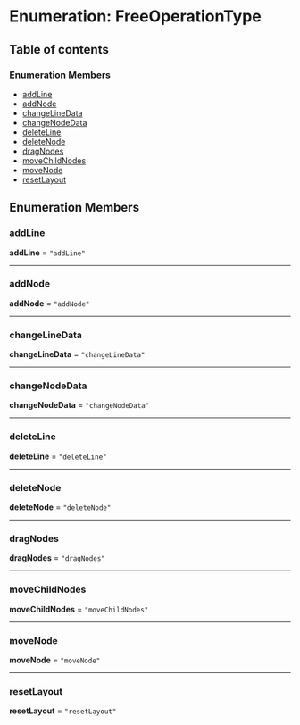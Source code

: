 # Enumeration: FreeOperationType

## Table of contents

### Enumeration Members

* [addLine](/en/auto-docs/free-history-plugin/enums/FreeOperationType.md#addline)
* [addNode](/en/auto-docs/free-history-plugin/enums/FreeOperationType.md#addnode)
* [changeLineData](/en/auto-docs/free-history-plugin/enums/FreeOperationType.md#changelinedata)
* [changeNodeData](/en/auto-docs/free-history-plugin/enums/FreeOperationType.md#changenodedata)
* [deleteLine](/en/auto-docs/free-history-plugin/enums/FreeOperationType.md#deleteline)
* [deleteNode](/en/auto-docs/free-history-plugin/enums/FreeOperationType.md#deletenode)
* [dragNodes](/en/auto-docs/free-history-plugin/enums/FreeOperationType.md#dragnodes)
* [moveChildNodes](/en/auto-docs/free-history-plugin/enums/FreeOperationType.md#movechildnodes)
* [moveNode](/en/auto-docs/free-history-plugin/enums/FreeOperationType.md#movenode)
* [resetLayout](/en/auto-docs/free-history-plugin/enums/FreeOperationType.md#resetlayout)

## Enumeration Members

### addLine

**addLine** = `"addLine"`

***

### addNode

**addNode** = `"addNode"`

***

### changeLineData

**changeLineData** = `"changeLineData"`

***

### changeNodeData

**changeNodeData** = `"changeNodeData"`

***

### deleteLine

**deleteLine** = `"deleteLine"`

***

### deleteNode

**deleteNode** = `"deleteNode"`

***

### dragNodes

**dragNodes** = `"dragNodes"`

***

### moveChildNodes

**moveChildNodes** = `"moveChildNodes"`

***

### moveNode

**moveNode** = `"moveNode"`

***

### resetLayout

**resetLayout** = `"resetLayout"`
